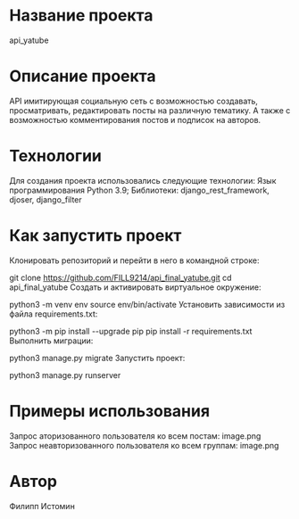 # Название проекта
api_yatube

# Описание проекта
API имитирующая социальную сеть с возможностью создавать, просматривать, редактировать посты на различную тематику. А также с возможностью комментирования постов и подписок на авторов.

# Технологии
Для создания проекта использовались следующие технологии:
    Язык программирования Python 3.9;
    Библиотеки: django_rest_framework, djoser, django_filter

# Как запустить проект

Клонировать репозиторий и перейти в него в командной строке:

git clone https://github.com/FILL9214/api_final_yatube.git
cd api_final_yatube
Cоздать и активировать виртуальное окружение:

python3 -m venv env
source env/bin/activate
Установить зависимости из файла requirements.txt:

python3 -m pip install --upgrade pip
pip install -r requirements.txt
Выполнить миграции:

python3 manage.py migrate
Запустить проект:

python3 manage.py runserver

# Примеры использования
Запрос аторизованного пользователя ко всем постам:
image.png
Запрос неавторизованного пользователя ко всем группам:
image.png

# Автор
Филипп Истомин